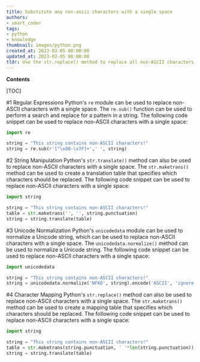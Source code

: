 ```yaml
---
title: Substitute any non-ascii characters with a single space
authors:
- smart_coder
tags:
- python
- knowledge
thumbnail: images/python.png
created_at: 2023-02-05 00:00:00
updated_at: 2023-02-05 00:00:00
tldr: Use the str.replace() method to replace all non-ASCII characters with a single space.
---
```


**Contents**

[TOC]

#1 Regular Expressions 
Python's `re` module can be used to replace non-ASCII characters with a single space. The `re.sub()` function can be used to perform a search and replace for a pattern in a string. The following code snippet can be used to replace non-ASCII characters with a single space:

```python
import re

string = "This string contains non-ASCII characters!"
string = re.sub(r'[^\x00-\x7F]+',' ', string)
```

#2 String Manipulation
Python's `str.translate()` method can also be used to replace non-ASCII characters with a single space. The `str.maketrans()` method can be used to create a translation table that specifies which characters should be replaced. The following code snippet can be used to replace non-ASCII characters with a single space:

```python
import string

string = "This string contains non-ASCII characters!"
table = str.maketrans('', '', string.punctuation)
string = string.translate(table)
```

#3 Unicode Normalization
Python's `unicodedata` module can be used to normalize a Unicode string, which can be used to replace non-ASCII characters with a single space. The `unicodedata.normalize()` method can be used to normalize a Unicode string. The following code snippet can be used to replace non-ASCII characters with a single space:

```python
import unicodedata

string = "This string contains non-ASCII characters!"
string = unicodedata.normalize('NFKD', string).encode('ASCII', 'ignore').decode('ASCII')
```

#4 Character Mapping
Python's `str.replace()` method can also be used to replace non-ASCII characters with a single space. The `str.maketrans()` method can be used to create a mapping table that specifies which characters should be replaced. The following code snippet can be used to replace non-ASCII characters with a single space:

```python
import string

string = "This string contains non-ASCII characters!"
table = str.maketrans(string.punctuation, ' '*len(string.punctuation))
string = string.translate(table)
```
